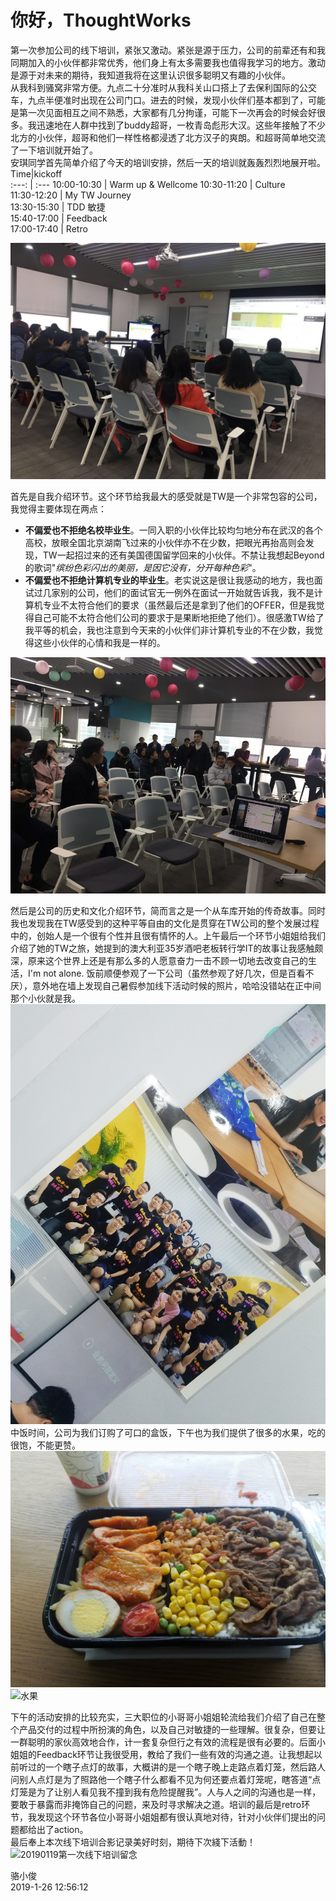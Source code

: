 # 你好，ThoughtWorks
第一次参加公司的线下培训，紧张又激动。紧张是源于压力，公司的前辈还有和我同期加入的小伙伴都非常优秀，他们身上有太多需要我也值得我学习的地方。激动是源于对未来的期待，我知道我将在这里认识很多聪明又有趣的小伙伴。  
从我科到骚窝非常方便。九点二十分准时从我科关山口搭上了去保利国际的公交车，九点半便准时出现在公司门口。进去的时候，发现小伙伴们基本都到了，可能是第一次见面相互之间不熟悉，大家都有几分拘谨，可能下一次再会的时候会好很多。我迅速地在人群中找到了buddy超哥，一枚青岛彪形大汉。这些年接触了不少北方的小伙伴，超哥和他们一样性格都浸透了北方汉子的爽朗。和超哥简单地交流了一下培训就开始了。  
安琪同学首先简单介绍了今天的培训安排，然后一天的培训就轰轰烈烈地展开啦。  
Time|kickoff            
:---: | :--- 
10:00-10:30 | Warm up & Wellcome 
10:30-11:20 | Culture            
11:30-12:20 | My TW Journey      
13:30-15:30 | TDD 敏捷           
15:40-17:00 | Feedback           
17:00-17:40 | Retro              

![培训安排](https://github.com/Galileo2010/TW-MarkdownAndGit/blob/master/img/%E5%9F%B9%E8%AE%AD%E5%AE%89%E6%8E%92.jpg?raw=true)

首先是自我介绍环节。这个环节给我最大的感受就是TW是一个非常包容的公司，我觉得主要体现在两点：
* **不偏爱也不拒绝名校毕业生**。一同入职的小伙伴比较均匀地分布在武汉的各个高校，放眼全国北京湖南飞过来的小伙伴亦不在少数，把眼光再抬高则会发现，TW一起招过来的还有美国德国留学回来的小伙伴。不禁让我想起Beyond的歌词"*缤纷色彩闪出的美丽，是因它没有，分开每种色彩*"。
* **不偏爱也不拒绝计算机专业的毕业生**。老实说这是很让我感动的地方，我也面试过几家别的公司，他们的面试官无一例外在面试一开始就告诉我，我不是计算机专业不太符合他们的要求（虽然最后还是拿到了他们的OFFER，但是我觉得自己可能不太符合他们公司的要求于是果断地拒绝了他们）。很感激TW给了我平等的机会，我也注意到今天来的小伙伴们非计算机专业的不在少数，我觉得这些小伙伴的心情和我是一样的。 

![自我介绍](https://github.com/Galileo2010/TW-MarkdownAndGit/blob/master/img/%E8%87%AA%E6%88%91%E4%BB%8B%E7%BB%8D.jpg?raw=true)

然后是公司的历史和文化介绍环节，简而言之是一个从车库开始的传奇故事。同时我也发现我在TW感受到的这种平等自由的文化是贯穿在TW公司的整个发展过程中的，创始人是一个很有个性并且很有情怀的人。上午最后一个环节小姐姐给我们介绍了她的TW之旅，她提到的澳大利亚35岁酒吧老板转行学IT的故事让我感触颇深，原来这个世界上还是有那么多的人愿意奋力一击不顾一切地去改变自己的生活，I'm not alone. 
饭前顺便参观了一下公司（虽然参观了好几次，但是百看不厌），意外地在墙上发现自己暑假参加线下活动时候的照片，哈哈没错站在正中间那个小伙就是我。
![暑期活动](https://github.com/Galileo2010/TW-MarkdownAndGit/blob/master/img/%E6%9A%91%E6%9C%9F%E6%B4%BB%E5%8A%A8.jpg?raw=true)
中饭时间，公司为我们订购了可口的盒饭，下午也为我们提供了很多的水果，吃的很饱，不能更赞。  
![盒饭](https://github.com/Galileo2010/TW-MarkdownAndGit/blob/master/img/%E7%9B%92%E9%A5%AD.jpg?raw=true)
![水果](https://github.com/Galileo2010/TW-MarkdownAndGit/blob/master/img/%E6%B0%B4%E6%9E%9C.jpg?raw=true)

下午的活动安排的比较充实，三大职位的小哥哥小姐姐轮流给我们介绍了自己在整个产品交付的过程中所扮演的角色，以及自己对敏捷的一些理解。很复杂，但要让一群聪明的家伙高效地合作，计一套复杂但行之有效的流程是很有必要的。后面小姐姐的Feedback环节让我很受用，教给了我们一些有效的沟通之道。让我想起以前听过的一个瞎子点灯的故事，大概讲的是一个瞎子晚上走路点着灯笼，然后路人问别人点灯是为了照路他一个瞎子什么都看不见为何还要点着灯笼呢，瞎答道“点灯笼是为了让别人看见我不撞到我有危险提醒我”。人与人之间的沟通也是一样，要敢于暴露而非掩饰自己的问题，来及时寻求解决之道。培训的最后是retro环节，我发现这个环节各位小哥哥小姐姐都有很认真地对待，针对小伙伴们提出的问题都给出了action。  
最后奉上本次线下培训合影记录美好时刻，期待下次綫下活動！
![20190119第一次线下培训留念](https://github.com/Galileo2010/TW-MarkdownAndGit/blob/master/img/20190119%E7%AC%AC%E4%B8%80%E6%AC%A1%E7%BA%BF%E4%B8%8B%E5%9F%B9%E8%AE%AD%E7%95%99%E5%BF%B5.jpg?raw=true)

骆小俊  
2019-1-26 12:56:12